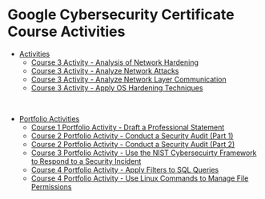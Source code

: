 # Google Cybersecurity Certificate Course Activities

* [Activities](https://github.com/GVTH8K/GoogleCybersecurityCertificate/tree/main/Activites)
  - [Course 3 Activity - Analysis of Network Hardening](https://github.com/GVTH8K/GoogleCybersecurityCertificate/blob/main/Activites/Course%203%20Activity%20-%20Analysis%20of%20Network%20Hardening.md)
  - [Course 3 Activity - Analyze Network Attacks](https://github.com/GVTH8K/GoogleCybersecurityCertificate/blob/main/Activites/Course%203%20Activity%20-%20Analyze%20Network%20Attacks.md)
  - [Course 3 Activity - Analyze Network Layer Communication](https://github.com/GVTH8K/GoogleCybersecurityCertificate/blob/main/Activites/Course%203%20Activity%20-%20Analyze%20Network%20Layer%20Communication.md)
  - [Course 3 Activity - Apply OS Hardening Techniques](https://github.com/GVTH8K/GoogleCybersecurityCertificate/blob/main/Activites/Course%203%20Activity%20-%20Apply%20OS%20Hardening%20Techniques.md)

&nbsp;

* [Portfolio Activities](https://github.com/GVTH8K/GoogleCybersecurityCertificate/tree/main/Portfolio%20Activities)
  - [Course 1 Portfolio Activity - Draft a Professional Statement](https://github.com/GVTH8K/GoogleCybersecurityCertificate/blob/main/Portfolio%20Activities/Course%201%20Portfolio%20Activity%20-%20Draft%20a%20Professional%20Statement.md)
  - [Course 2 Portfolio Activity - Conduct a Security Audit (Part 1)](https://github.com/GVTH8K/GoogleCybersecurityCertificate/blob/main/Portfolio%20Activities/Course%202%20Portfolio%20Activity%20-%20Conduct%20a%20Security%20Audit%20(Part%201).md)
  - [Course 2 Portfolio Activity - Conduct a Security Audit (Part 2)](https://github.com/GVTH8K/GoogleCybersecurityCertificate/blob/main/Portfolio%20Activities/Course%202%20Portfolio%20Activity%20-%20Conduct%20a%20Security%20Audit%20(Part%202).md)
  - [Course 3 Portfolio Activity - Use the NIST Cybersecuirty Framework to Respond to a Security Incident](https://github.com/GVTH8K/GoogleCybersecurityCertificate/blob/main/Portfolio%20Activities/Course%203%20Portfolio%20Activity%20-%20Use%20the%20NIST%20Cybersecuirty%20Framework%20to%20Respond%20to%20a%20Security%20Incident.md)
  - [Course 4 Portfolio Activity - Apply Filters to SQL Queries](https://github.com/GVTH8K/GoogleCybersecurityCertificate/blob/main/Portfolio%20Activities/Course%204%20Portfolio%20Activity%20-%20Apply%20Filters%20to%20SQL%20Queries.md)
  - [Course 4 Portfolio Activity - Use Linux Commands to Manage File Permissions](https://github.com/GVTH8K/GoogleCybersecurityCertificate/blob/main/Portfolio%20Activities/Course%204%20Portfolio%20Activity%20-%20Use%20Linux%20Commands%20to%20Manage%20File%20Permissions.md)
